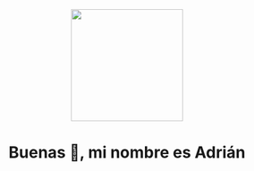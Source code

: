 <div id="header" align="center">
  <img src="https://imgur.com/BHkiSf9" width="200" />
  <h1 align="center">Buenas 👋, mi nombre es Adrián</h1>
  <h3 align="center">
<!--
**adriantomascerda/adriantomascerda** is a ✨ _special_ ✨ repository because its `README.md` (this file) appears on your GitHub profile.

Here are some ideas to get you started:

- 🔭 I’m currently working on ...
- 🌱 I’m currently learning ...
- 👯 I’m looking to collaborate on ...
- 🤔 I’m looking for help with ...
- 💬 Ask me about ...
- 📫 How to reach me: ...
- 😄 Pronouns: ...
- ⚡ Fun fact: ...
-->
